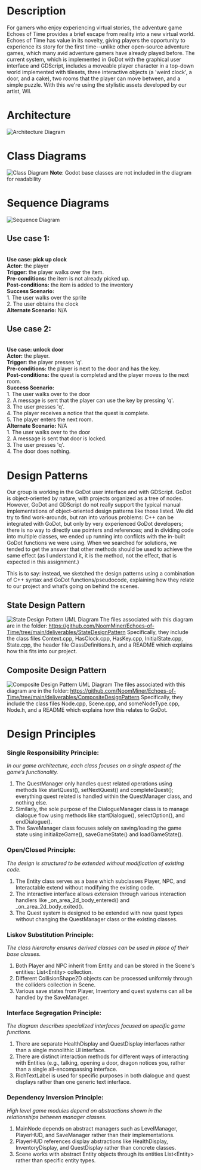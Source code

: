 # Description
For gamers who enjoy experiencing virtual stories, the adventure game Echoes of Time provides a brief escape from reality into a new virtual world. Echoes of Time has value in its novelty, giving players the opportunity to experience its story for the first time--unlike other open-source adventure games, which many avid adventure gamers have already played before. The current system, which is implemented in GoDot with the graphical user interface and GDScript, includes a moveable player character in a top-down world implemented with tilesets, three interactive objects (a 'weird clock', a door, and a cake), two rooms that the player can move between, and a simple puzzle. With this we're using the stylistic assets developed by our artist, Wil.


# Architecture
![Architecture Diagram](Architecture_Diagram_D5.png)
# Class Diagrams
![Class Diagram](UML_Class_D5.png)
**Note**: Godot base classes are not included in the diagram for readability
# Sequence Diagrams
![Sequence Diagram](UML_Sequence_D5.drawio.png)
## Use case 1:
<br>**Use case: pick up clock**
<br>**Actor:** the player
<br>**Trigger:** the player walks over the item.
<br>**Pre-conditions:** the item is not already picked up.
<br>**Post-conditions:** the item is added to the inventory
<br>**Success Scenario:**
<br>    1. The user walks over the sprite
<br>    2. The user obtains the clock
<br>**Alternate Scenario:** N/A


## Use case 2:
<br>**Use case: unlock door**
<br>**Actor:** the player.
<br>**Trigger:** the player presses 'q'.
<br>**Pre-conditions:** the player is next to the door and has the key.
<br>**Post-conditions:** the quest is completed and the player moves to the next room.
<br>**Success Scenario:**
<br>    1. The user walks over to the door
<br>    2. A message is sent that the player can use the key by pressing 'q'.
<br>    3. The user presses 'q'.
<br>    4. The player receives a notice that the quest is complete.
<br>    5. The player enters the next room.
<br>**Alternate Scenario:** N/A
<br>    1. The user walks over to the door
<br>    2. A message is sent that door is locked.
<br>    3. The user presses 'q'.
<br>    4. The door does nothing.

# Design Patterns
Our group is working in the GoDot user interface and with GDScript. GoDot is object-oriented by nature, with projects organized as a tree of nodes. However, GoDot and GDScript do not really support the typical manual implementations of object-oriented design patterns like those listed. We did try to find work-arounds, but ran into various problems: C++ can be integrated with GoDot, but only by very experienced GoDot developers; there is no way to directly use pointers and references; and in dividing code into multiple classes, we ended up running into conflicts with the in-built GoDot functions we were using. When we searched for solutions, we tended to get the answer that other methods should be used to achieve the same effect (as I understand it, it is the method, not the effect, that is expected in this assignment.)

This is to say: instead, we sketched the design patterns using a combination of C++ syntax and GoDot functions/pseudocode, explaining how they relate to our project and what’s going on behind the scenes.

## State Design Pattern
![State Design Pattern UML Diagram](StateDP.drawio.png)
The files associated with this diagram are in the folder: https://github.com/NoomMiner/Echoes-of-Time/tree/main/deliverables/StateDesignPattern
Specifically, they include the class files Context.cpp, HasClock.cpp, HasKey.cpp, InitialState.cpp, State.cpp, the header file ClassDefinitions.h, and a README which explains how this fits into our project.

## Composite Design Pattern
![Composite Design Pattern UML Diagram](CompositeDP.drawio.png)
The files associated with this diagram are in the folder: https://github.com/NoomMiner/Echoes-of-Time/tree/main/deliverables/CompositeDesignPattern
Specifically, they include the class files Node.cpp, Scene.cpp, and someNodeType.cpp, Node.h, and a README which explains how this relates to GoDot.

# Design Principles
### Single Responsibility Principle:
*In our game architecture, each class focuses on a single aspect of the game’s functionality.* <br>
1. The QuestManager only handles quest related operations using methods like startQuest(), setNextQuest() and completeQuest(); everything quest related is handled within the QuestManager class, and nothing else. <br>
2. Similarly, the sole purpose of the DialogueManager class is to manage dialogue flow using methods like startDialogue(), selectOption(), and endDialogue(). <br>
3. The SaveManager class focuses solely on saving/loading the game state using initializeGame(), saveGameState() and loadGameState(). <br>


### Open/Closed Principle:
*The design is structured to be extended without modification of existing code.* <br>
1. The Entity class serves as a base which subclasses Player, NPC, and Interactable extend without modifying the existing code.<br>
2. The interactive interface allows extension through various interaction handlers like _on_area_2d_body_entered()  and _on_area_2d_body_exited(). <br>
3. The Quest system is designed to be extended with new quest types without changing the QuestManager class or the existing classes.<br>


### Liskov Substitution Principle: 
*The class hierarchy ensures derived classes can be used in place of their base classes.*<br>
1. Both Player and NPC inherit from Entity and can be stored in the Scene's entities: List\<Entity\> collection.<br>
2. Different CollisionShape2D objects can be processed uniformly through the colliders collection in Scene.<br>
3. Various save states from Player, Inventory and quest systems can all be handled by the SaveManager.<br>

### Interface Segregation Principle:
*The diagram describes specialized interfaces focused on specific game functions.*<br>
1. There are separate HealthDisplay and QuestDisplay interfaces rather than a single monolithic UI interface.<br>
2. There are distinct interaction methods for different ways of interacting with Entities (e.g., talking, opening a door, dragon notices you, rather than a single all-encompassing interface.<br>
3. RichTextLabel is used for specific purposes in both dialogue and quest displays rather than one generic text interface.<br>

### Dependency Inversion Principle:
*High level game modules depend on abstractions shown in the relationships between manager classes.*<br>
1. MainNode depends on abstract managers such as LevelManager, PlayerHUD, and SaveManager rather than their implementations.<br>
2. PlayerHUD references display abstractions like HealthDisplay, InventoryDisplay, and QuestDisplay rather than concrete classes.<br>
3. Scene works with abstract Entity objects through its entities List\<Entity\> rather than specific entity types.
